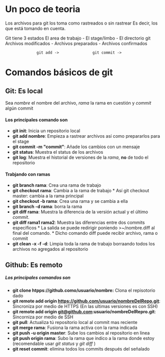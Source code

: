 # Un poco de teoria
Los archivos para git los toma como rastreados o sin rastrear
Es decir, los que está tomando en cuenta.

Git tiene 3 estados
El area de trabajo     -     El stage/limbo      -  El directorio git
Archivos modificados   -   Archivos preparados   -  Archivos confirmados

                  git add ->               git commit ->

# Comandos básicos de git

## Git: Es local
Sea _nombre_ el nombre del archivo, _rama_ la rama en cuestión y _commit_ algún commit

#### Los principales comando son

  * **git init**: Inicia un repositorio local
  * **git add nombre**: Empieza a rastrear archivos así como prepararlos para el stage
  * **git commit -m "commit"**: Añade los cambios con un mensaje
  * **git status**: Muestra el status de los archivos
  * **git log**: Muestra el historial de versiones de la _rama_, **no** de todo el repositorio
  

#### Trabjando con ramas
   * **git branch rama**: Crea una rama de trabajo
   * **git checkout rama**: Cambia a la rama de trabajo
    * Así git checkout master: cambia a la rama principal
   * **git checkout -b rama**: Crea una rama y se cambia a ella
   * **git branch -d rama**: borra la rama
   * **git diff rama**: Muestra la diferencia de la versión actual y el último _commit_.
   * **git diff rama1 rama2**: Muestra las diferencias entre dos commits especificos
    * La salida se puede redirigir poniendo >~/nombre.diff al final del comando.
    * Dicho comando diff puede recibir archivo, rama o commit 
   * **git clean -x -f -d**: Limpia toda la rama de trabajo  borraando todos los archivos no agregados al repositorio
   

## Github: Es remoto

##### Los principales comandos son
  * **git clone htpps://github.como/usuario/nombre:** Clona el repisotorio dado
  * **git remote add origin https://github.com/usuario/nombreDelRepo.git**: Sincroniza por medio de HTTPS (En las ultimas versiones es con SSH)
  * **git remote add origin  git@github.com:usuario/nombreDelRepro.git**: Sincorniza por medio de SSH
  * **git pull**: Actualiza tú repositorio local al commit mas reciente
  * **git merge rama**: Fusiona la rama activa con la rama indicada
  * **git push -u origin master**: Sube los cambios al repositorio en linea
  * **git push origin rama**: Subo la rama que indico a la rama donde estoy (recomendable usar _git status_ y _git diff_ )
  * **git reset commit**: elimina todos los commits después del señalado
